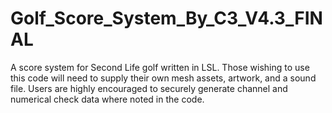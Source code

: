 # Golf_Score_System_By_C3_V4.3_FINAL
A score system for Second Life golf written in LSL.
Those wishing to use this code will need to supply their own mesh assets, artwork, and a sound file.
Users are highly encouraged to securely generate channel and numerical check data where noted in the code.
